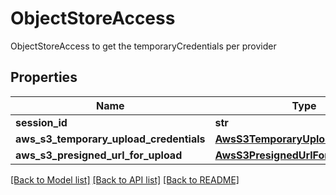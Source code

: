 # ObjectStoreAccess

ObjectStoreAccess to get the temporaryCredentials per provider
## Properties
Name | Type | Description | Notes
------------ | ------------- | ------------- | -------------
**session_id** | **str** |  | [optional] 
**aws_s3_temporary_upload_credentials** | [**AwsS3TemporaryUploadCredentials**](AwsS3TemporaryUploadCredentials.md) |  | [optional] 
**aws_s3_presigned_url_for_upload** | [**AwsS3PresignedUrlForUpload**](AwsS3PresignedUrlForUpload.md) |  | [optional] 

[[Back to Model list]](../README.md#documentation-for-models) [[Back to API list]](../README.md#documentation-for-api-endpoints) [[Back to README]](../README.md)


